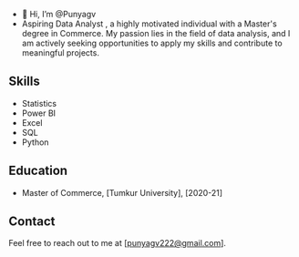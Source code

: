 - 👋 Hi, I’m @Punyagv
- Aspiring Data Analyst
  , a highly motivated individual with a Master's degree in Commerce. My passion lies in the field of data analysis, and I am actively seeking opportunities to apply my skills and contribute to meaningful projects.

## Skills
- Statistics
- Power BI
- Excel
- SQL
- Python

## Education
- Master of Commerce, [Tumkur University], [2020-21]

## Contact
Feel free to reach out to me at [punyagv222@gmail.com].
